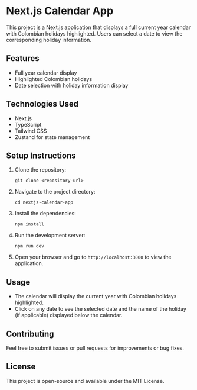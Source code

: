 # Next.js Calendar App

This project is a Next.js application that displays a full current year calendar with Colombian holidays highlighted. Users can select a date to view the corresponding holiday information.

## Features

- Full year calendar display
- Highlighted Colombian holidays
- Date selection with holiday information display

## Technologies Used

- Next.js
- TypeScript
- Tailwind CSS
- Zustand for state management

## Setup Instructions

1. Clone the repository:

   ```
   git clone <repository-url>
   ```

2. Navigate to the project directory:

   ```
   cd nextjs-calendar-app
   ```

3. Install the dependencies:

   ```
   npm install
   ```

4. Run the development server:

   ```
   npm run dev
   ```

5. Open your browser and go to `http://localhost:3000` to view the application.

## Usage

- The calendar will display the current year with Colombian holidays highlighted.
- Click on any date to see the selected date and the name of the holiday (if applicable) displayed below the calendar.

## Contributing

Feel free to submit issues or pull requests for improvements or bug fixes.

## License

This project is open-source and available under the MIT License.

